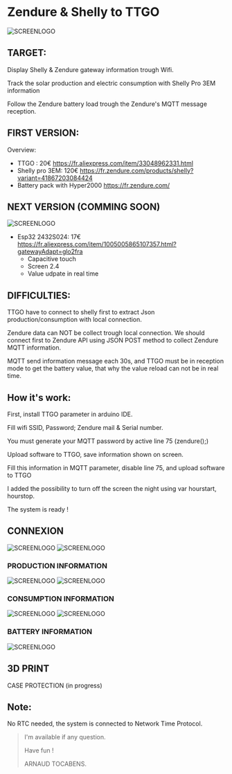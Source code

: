# Zendure & Shelly to TTGO

![SCREENLOGO](https://github.com/Pidow/Zendure_Esp32_TTGO_Shelly/blob/master/img/Consommation.jpg?raw=true)

## TARGET:
Display Shelly & Zendure gateway information trough Wifi.

Track the solar production and electric consumption with Shelly Pro 3EM information

Follow the Zendure battery load trough the Zendure's MQTT message reception.

## FIRST VERSION:
Overview:
*   TTGO : 20€ https://fr.aliexpress.com/item/33048962331.html 
*   Shelly pro 3EM: 120€ https://fr.zendure.com/products/shelly?variant=41867203084424
*   Battery pack with Hyper2000 https://fr.zendure.com/

## NEXT VERSION (COMMING SOON)
![SCREENLOGO](https://github.com/Pidow/Zendure_Esp32_TTGO_Shelly/blob/master/img/Newversion.png?raw=false)
*   Esp32 2432S024: 17€ https://fr.aliexpress.com/item/1005005865107357.html?gatewayAdapt=glo2fra
    - Capacitive touch
    - Screen 2.4
    - Value udpate in real time

## DIFFICULTIES:
TTGO have to connect to shelly first to extract Json production/consumption with local connection.

Zendure data can NOT be collect trough local connection. We should connect first to Zendure API using JSON POST method to collect Zendure MQTT information.

MQTT send information message each 30s, and TTGO must be in reception mode to get the battery value, that why the value reload can not be in real time.

## How it's work:
First, install TTGO parameter in arduino IDE.

Fill wifi SSID, Password; Zendure mail & Serial number.

You must generate your MQTT password by active line 75 (zendure();)

Upload software to TTGO, save information shown on screen.

Fill this information in MQTT parameter, disable line 75, and upload software to TTGO

I added the possibility to turn off the screen the night using var hourstart, hourstop.

The system is ready !

## CONNEXION
![SCREENLOGO](https://github.com/Pidow/Zendure_Esp32_TTGO_Shelly/blob/master/img/wifi1.jpg?raw=true)
![SCREENLOGO](https://github.com/Pidow/Zendure_Esp32_TTGO_Shelly/blob/master/img/wifi2.jpg?raw=true)

### PRODUCTION INFORMATION
![SCREENLOGO](https://github.com/Pidow/Zendure_Esp32_TTGO_Shelly/blob/master/img/Production.jpg?raw=true)
![SCREENLOGO](https://github.com/Pidow/Zendure_Esp32_TTGO_Shelly/blob/master/img/shelly2.jpg?raw=true)
### CONSUMPTION INFORMATION
![SCREENLOGO](https://github.com/Pidow/Zendure_Esp32_TTGO_Shelly/blob/master/img/Consommation.jpg?raw=true)
![SCREENLOGO](https://github.com/Pidow/Zendure_Esp32_TTGO_Shelly/blob/master/img/shelly.jpg?raw=true)

### BATTERY INFORMATION
![SCREENLOGO](https://github.com/Pidow/Zendure_Esp32_TTGO_Shelly/blob/master/img/Zendure.jpg?raw=true)
## 3D PRINT
CASE PROTECTION (in progress)



## Note:
No RTC needed, the system is connected to Network Time Protocol.

> I'm available if any question.
> 
> Have fun !
> 
>    ARNAUD TOCABENS.
